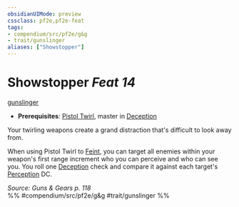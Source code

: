 ```yaml
---
obsidianUIMode: preview
cssclass: pf2e,pf2e-feat
tags:
- compendium/src/pf2e/g&g
- trait/gunslinger
aliases: ["Showstopper"]
---
```

# Showstopper  *Feat 14*  
[gunslinger](../../Rules/traits/gunslinger-g-g.md)  

- **Prerequisites**: [Pistol Twirl](pistol-twirl-g-g.md), master in [Deception](../skills.md#Deception)

Your twirling weapons create a grand distraction that's difficult to look away from.

When using Pistol Twirl to [Feint](../../Rules/actions/feint.md), you can target all enemies within your weapon's first range increment who you can perceive and who can see you. You roll one [Deception](../skills.md#Deception) check and compare it against each target's [Perception](../skills.md#Perception) DC.

*Source: Guns & Gears p. 118*  
%% #compendium/src/pf2e/g&g #trait/gunslinger %%